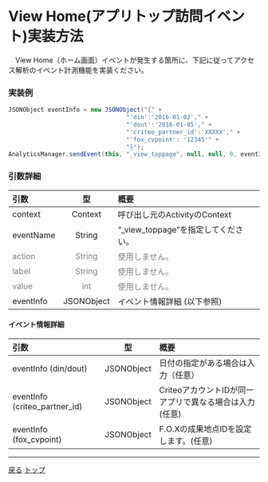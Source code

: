 #	View Home(アプリトップ訪問イベント)実装方法
　View Home（ホーム画面）イベントが発生する箇所に、下記に従ってアクセス解析のイベント計測機能を実装ください。

### 実装例

```java
JSONObject eventInfo = new JSONObject("{" +
                                 "'din':'2016-01-02'," +
                                 "'dout':'2016-01-05'," +
                                 "'criteo_partner_id':'XXXXX'," +
                                 "'fox_cvpoint': '12345'" +
                                 "}");
AnalyticsManager.sendEvent(this, "_view_toppage", null, null, 0, eventInfo);
```

### 引数詳細

| 引数 | 型 | 概要 |
|:----------|:-----------:|:------------|
|context|Context|呼び出し元のActivityのContext|
|eventName|String|“\_view\_toppage”を指定してください。|
|<span style="color:grey">action|<span style="color:grey">String|<span style="color:grey">使用しません。|
|<span style="color:grey">label|<span style="color:grey">String|<span style="color:grey">使用しません。|
|<span style="color:grey">value|<span style="color:grey">int|<span style="color:grey">使用しません。|
|eventInfo|JSONObject|イベント情報詳細 (以下参照)|


#### イベント情報詳細

| 引数 | 型 | 概要 |
|:----------|:-----------:|:------------|
|eventInfo (din/dout)|JSONObject|日付の指定がある場合は入力（任意）|
|eventInfo (criteo_partner_id)|JSONObject|CriteoアカウントIDが同一アプリで異なる場合は入力(任意)|
|eventInfo (fox_cvpoint)|JSONObject|F.O.Xの成果地点IDを設定します。(任意)|


---
[戻る](/lang/ja/doc/fox_engagement/README.md)
[トップ](/lang/ja/README.md)
